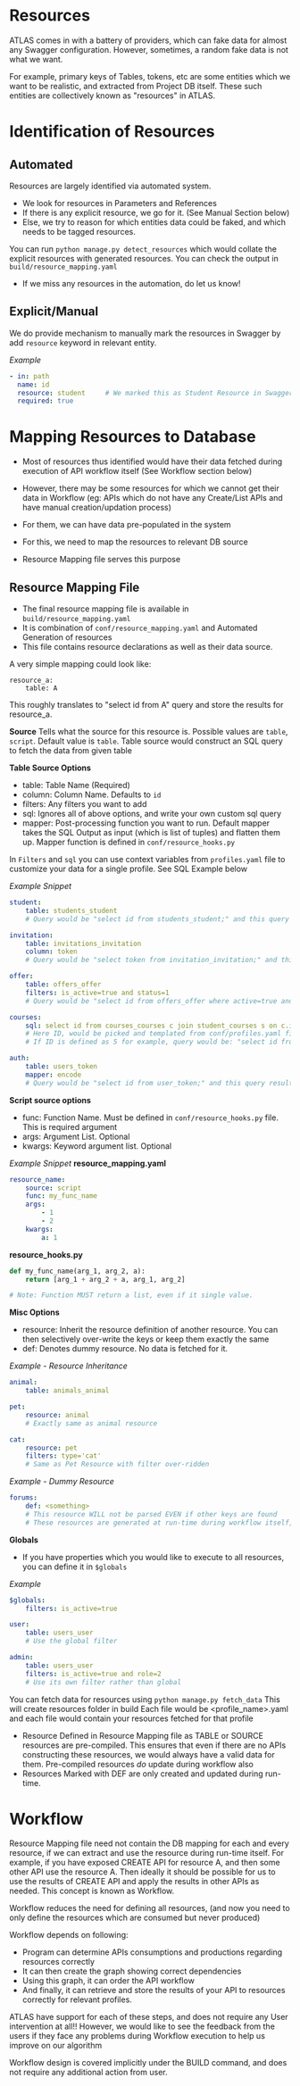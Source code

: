 Resources
======

ATLAS comes in with a battery of providers, which can fake data for almost any Swagger configuration.
However, sometimes, a random fake data is not what we want.

For example, primary keys of Tables, tokens, etc are some entities which we want to be realistic, and extracted from Project DB itself.
These such entities are collectively known as "resources" in ATLAS.


Identification of Resources
===========================

Automated
-----
Resources are largely identified via automated system.
- We look for resources in Parameters and References
- If there is any explicit resource, we go for it. (See Manual Section below)
- Else, we try to reason for which entities data could be faked, and which needs to be tagged resources.

You can run `python manage.py detect_resources` which would collate the explicit resources with generated resources.
You can check the output in `build/resource_mapping.yaml`
- If we miss any resources in the automation, do let us know!


Explicit/Manual
---------------
We do provide mechanism to manually mark the resources in Swagger by add `resource` keyword in relevant entity.

*Example*
```yaml
- in: path
  name: id
  resource: student     # We marked this as Student Resource in Swagger, and our Automation system will respect that
  required: true
```


Mapping Resources to Database
========

- Most of resources thus identified would have their data fetched during execution of API workflow itself (See Workflow section below)
- However, there may be some resources for which we cannot get their data in Workflow (eg: APIs which do not have any Create/List APIs and have manual creation/updation process)

- For them, we can have data pre-populated in the system
- For this, we need to map the resources to relevant DB source
- Resource Mapping file serves this purpose

Resource Mapping File
------
- The final resource mapping file is available in `build/resource_mapping.yaml`
- It is combination of `conf/resource_mapping.yaml` and Automated Generation of resources
- This file contains resource declarations as well as their data source.

A very simple mapping could look like:
```
resource_a:
    table: A
```
This roughly translates to "select id from A" query and store the results for resource_a.


**Source**
Tells what the source for this resource is. Possible values are `table`, `script`. Default value is `table`.
Table source would construct an SQL query to fetch the data from given table

**Table Source Options**
- table: Table Name (Required)
- column: Column Name. Defaults to `id`
- filters: Any filters you want to add
- sql: Ignores all of above options, and write your own custom sql query
- mapper: Post-processing function you want to run. Default mapper takes the SQL Output as input (which is list of tuples) and flatten them up. Mapper function is defined in `conf/resource_hooks.py`

In `Filters` and `sql` you can use context variables from `profiles.yaml` file to customize your data for a single profile. See SQL Example below

*Example Snippet*
```yaml
student:
    table: students_student
    # Query would be "select id from students_student;" and this query result would be processed to return a flat list of IDs

invitation:
    table: invitations_invitation
    column: token
    # Query would be "select token from invitation_invitation;" and this query result would be processed to return a flat list of IDs

offer:
    table: offers_offer
    filters: is_active=true and status=1
    # Query would be "select id from offers_offer where active=true and status=1;" and this query result would be processed to return a flat list of IDs

courses:
    sql: select id from courses_courses c join student_courses s on c.id = s.course_id where s.student_id = {id}
    # Here ID, would be picked and templated from conf/profiles.yaml file.
    # If ID is defined as 5 for example, query would be: "select id from courses_courses c join student_courses s on c.id = s.course_id where s.student_id = 5;"

auth:
    table: users_token
    mapper: encode
    # Query would be "select id from user_token;" and this query result would be encode(<result_of_sql_query>)
```


**Script source options**
- func: Function Name. Must be defined in `conf/resource_hooks.py` file. This is required argument
- args: Argument List. Optional
- kwargs: Keyword argument list. Optional

*Example Snippet*
__resource_mapping.yaml__
```yaml
resource_name:
    source: script
    func: my_func_name
    args:
        - 1
        - 2
    kwargs:
        a: 1
```

__resource_hooks.py__
```python
def my_func_name(arg_1, arg_2, a):
    return [arg_1 + arg_2 + a, arg_1, arg_2]

# Note: Function MUST return a list, even if it single value.
```

**Misc Options**
- resource: Inherit the resource definition of another resource. You can then selectively over-write the keys or keep them exactly the same
- def: Denotes dummy resource. No data is fetched for it.

*Example - Resource Inheritance*
```yaml
animal:
    table: animals_animal

pet:
    resource: animal
    # Exactly same as animal resource

cat:
    resource: pet
    filters: type='cat'
    # Same as Pet Resource with filter over-ridden
```

*Example - Dummy Resource*
```yaml
forums:
    def: <something>
    # This resource WILL not be parsed EVEN if other keys are found
    # These resources are generated at run-time during workflow itself, rather than pre-compiled in cache
```

**Globals**
- If you have properties which you would like to execute to all resources, you can define it in `$globals`

*Example*
```yaml
$globals:
    filters: is_active=true

user:
    table: users_user
    # Use the global filter

admin:
    table: users_user
    filters: is_active=true and role=2
    # Use its own filter rather than global
```

You can fetch data for resources using `python manage.py fetch_data`
This will create resources folder in build
Each file would be <profile_name>.yaml and each file would contain your resources fetched for that profile

- Resource Defined in Resource Mapping file as TABLE or SOURCE resources are pre-compiled.
This ensures that even if there are no APIs constructing these resources, we would always have a valid data for them.
Pre-compiled resources *do* update  during workflow also
- Resources Marked with DEF are only created and updated during run-time.


Workflow
=======
Resource Mapping file need not contain the DB mapping for each and every resource, if we can extract and use the resource during run-time itself.
For example, if you have exposed CREATE API for resource A, and then some other API use the resource A.
Then ideally it should be possible for us to use the results of CREATE API and apply the results in other APIs as needed.
This concept is known as Workflow.

Workflow reduces the need for defining all resources, (and now you need to only define the resources which are consumed but never produced)

Workflow depends on following:
- Program can determine APIs consumptions and productions regarding resources correctly
- It can then create the graph showing correct dependencies
- Using this graph, it can order the API workflow
- And finally, it can retrieve and store the results of your API to resources correctly for relevant profiles.

ATLAS have support for each of these steps, and does not require any User intervention at all!!
However, we would like to see the feedback from the users if they face any problems during Workflow execution to help us improve on our algorithm

Workflow design is covered implicitly under the BUILD command, and does not require any additional action from user.
